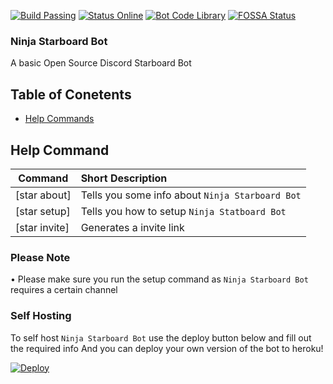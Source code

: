 [![Build Passing](https://img.shields.io/badge/build-Passing%20-green.svg?style=flat)](https://github.com/GrimDesignsFiveM/NinjaBot2.0/) [![Status Online](https://img.shields.io/badge/status-Online%20-brightgreen.svg?style=flat)](https://github.com/GrimDesignsFiveM/NinjaBot2.0/) [![Bot Code Library](https://img.shields.io/badge/code-discord.js-yellowgreen.svg)](https://discord.js.org/#/) [![FOSSA Status](https://app.fossa.io/api/projects/git%2Bgithub.com%2FGrimDesignsFiveM%2FNinjaBot2.0.svg?type=shield)](https://app.fossa.io/projects/git%2Bgithub.com%2FGrimDesignsFiveM%2FNinjaBot2.0?ref=badge_shield)


### Ninja Starboard Bot
A basic Open Source Discord Starboard Bot

## Table of Conetents
- [Help Commands](#help)

<a name="help"></a>
## Help Command

| Command           | Short Description      |
| ----------------- |:---------------------- |
| [star about]  | Tells you some info about `Ninja Starboard Bot`|
| [star setup] | Tells you how to setup `Ninja Statboard Bot`  |
| [star invite] | Generates a invite link |

### Please Note
•  Please make sure you run the setup command as `Ninja Starboard Bot` requires a certain channel

### Self Hosting
To self host `Ninja Starboard Bot` use the deploy button below and fill out the required info
And you can deploy your own version of the bot to heroku!

<a href="https://heroku.com/deploy?template=https://github.com/GrimDesignsFiveM/Ninja-Starboard-Bot&env[dbotsToken]=1234483839">
  <img src="https://www.herokucdn.com/deploy/button.svg" alt="Deploy">
</a>
